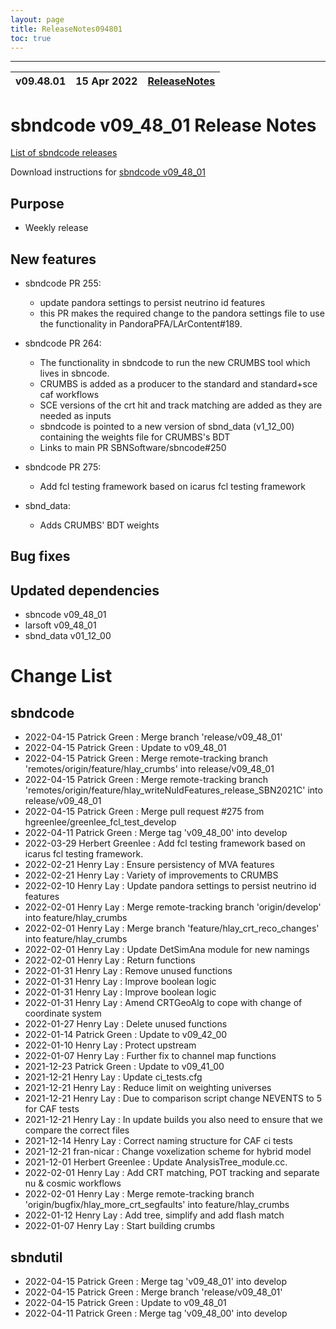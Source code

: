 ```yaml
---
layout: page
title: ReleaseNotes094801
toc: true
---
```


-----------------------------------------------------------------------------
| v09.48.01 | 15 Apr 2022 | [ReleaseNotes](ReleaseNotes094801.html) |
| --- | --- | --- |



sbndcode v09_48_01 Release Notes
=======================================================================================

[List of sbndcode releases](List_of_SBND_code_releases.html)

Download instructions for [sbndcode v09_48_01](http://scisoft.fnal.gov/scisoft/bundles/sbnd/v09_48_01/sbndcode-v09_48_01.html)

Purpose
---------------------------------------------------

* Weekly release

New features
---------------------------------------------------

* sbndcode PR 255:
  * update pandora settings to persist neutrino id features
  * this PR makes the required change to the pandora settings file to use the functionality in PandoraPFA/LArContent#189.
  
* sbndcode PR 264:
  * The functionality in sbndcode to run the new CRUMBS tool which lives in sbncode.
  * CRUMBS is added as a producer to the standard and standard+sce caf workflows
  * SCE versions of the crt hit and track matching are added as they are needed as inputs
  * sbndcode is pointed to a new version of sbnd_data (v1_12_00) containing the weights file for CRUMBS's BDT
  * Links to main PR SBNSoftware/sbncode#250

* sbndcode PR 275:
  * Add fcl testing framework based on icarus fcl testing framework  

* sbnd_data:
  * Adds CRUMBS' BDT weights

Bug fixes
---------------------------------------------------

Updated dependencies
---------------------------------------------------

* sbncode v09_48_01
* larsoft v09_48_01
* sbnd_data v01_12_00

Change List
==========================================

sbndcode
---------------------------------------------------

* 2022-04-15  Patrick Green : Merge branch 'release/v09_48_01'
* 2022-04-15  Patrick Green : Update to v09_48_01
* 2022-04-15  Patrick Green : Merge remote-tracking branch 'remotes/origin/feature/hlay_crumbs' into release/v09_48_01
* 2022-04-15  Patrick Green : Merge remote-tracking branch 'remotes/origin/feature/hlay_writeNuIdFeatures_release_SBN2021C' into release/v09_48_01
* 2022-04-15  Patrick Green : Merge pull request #275 from hgreenlee/greenlee_fcl_test_develop
* 2022-04-11  Patrick Green : Merge tag 'v09_48_00' into develop
* 2022-03-29  Herbert Greenlee : Add fcl testing framework based on icarus fcl testing framework.
* 2022-02-21  Henry Lay : Ensure persistency of MVA features
* 2022-02-21  Henry Lay : Variety of improvements to CRUMBS
* 2022-02-10  Henry Lay : Update pandora settings to persist neutrino id features
* 2022-02-01  Henry Lay : Merge remote-tracking branch 'origin/develop' into feature/hlay_crumbs
* 2022-02-01  Henry Lay : Merge branch 'feature/hlay_crt_reco_changes' into feature/hlay_crumbs
* 2022-02-01  Henry Lay : Update DetSimAna module for new namings
* 2022-02-01  Henry Lay : Return functions
* 2022-01-31  Henry Lay : Remove unused functions
* 2022-01-31  Henry Lay : Improve boolean logic
* 2022-01-31  Henry Lay : Improve boolean logic
* 2022-01-31  Henry Lay : Amend CRTGeoAlg to cope with change of coordinate system
* 2022-01-27  Henry Lay : Delete unused functions
* 2022-01-14  Patrick Green : Update to v09_42_00
* 2022-01-10  Henry Lay : Protect upstream
* 2022-01-07  Henry Lay : Further fix to channel map functions
* 2021-12-23  Patrick Green : Update to v09_41_00
* 2021-12-21  Henry Lay : Update ci_tests.cfg
* 2021-12-21  Henry Lay : Reduce limit on weighting universes
* 2021-12-21  Henry Lay : Due to comparison script change NEVENTS to 5 for CAF tests
* 2021-12-21  Henry Lay : In update builds you also need to ensure that we compare the correct files
* 2021-12-14  Henry Lay : Correct naming structure for CAF ci tests
* 2021-12-21  fran-nicar : Change voxelization scheme for hybrid model
* 2021-12-01  Herbert Greenlee : Update AnalysisTree_module.cc.
* 2022-02-01  Henry Lay : Add CRT matching, POT tracking and separate nu & cosmic workflows
* 2022-02-01  Henry Lay : Merge remote-tracking branch 'origin/bugfix/hlay_more_crt_segfaults' into feature/hlay_crumbs
* 2022-01-12  Henry Lay : Add tree, simplify and add flash match
* 2022-01-07  Henry Lay : Start building crumbs

sbndutil
---------------------------------------------------

* 2022-04-15  Patrick Green : Merge tag 'v09_48_01' into develop
* 2022-04-15  Patrick Green : Merge branch 'release/v09_48_01'
* 2022-04-15  Patrick Green : Update to v09_48_01
* 2022-04-11  Patrick Green : Merge tag 'v09_48_00' into develop
